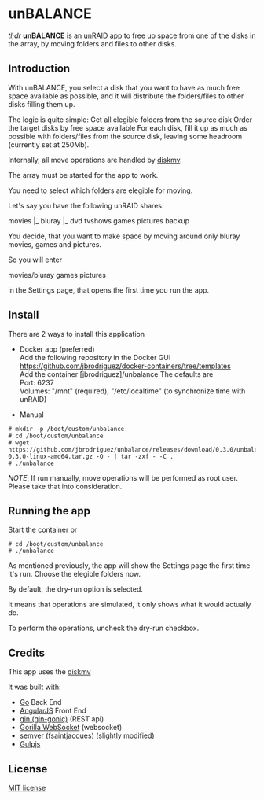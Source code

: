 unBALANCE
=========

*tl;dr* **unBALANCE** is an [unRAID](http://lime-technology.com) app to free up space from one of the disks in the array, by moving folders and files to other disks.

## Introduction
With unBALANCE, you select a disk that you want to have as much free space available as possible, and it will distribute the folders/files to other disks filling them up.

The logic is quite simple:
Get all elegible folders from the source disk
Order the target disks by free space available
For each disk, fill it up as much as possible with folders/files from the source disk, leaving some headroom (currently set at 250Mb).

Internally, all move operations are handled by [diskmv](https://github.com/trinapicot/unraid-diskmv).

The array must be started for the app to work.

You need to select which folders are elegible for moving.

Let's say you have the following unRAID shares:

movies
|_ bluray
|_ dvd
tvshows
games
pictures
backup

You decide, that you want to make space by moving around only bluray movies, games and pictures.

So you will enter 

movies/bluray
games
pictures

in the Settings page, that opens the first time you run the app.

## Install
There are 2 ways to install this application

- Docker app (preferred)<br>
Add the following repository in the Docker GUI<br>
https://github.com/jbrodriguez/docker-containers/tree/templates<br>
Add the container [jbrodriguez]/unbalance
The defaults are <br>
Port: 6237<BR>
Volumes: "/mnt" (required), "/etc/localtime" (to synchronize time with unRAID)

- Manual
```Shell
# mkdir -p /boot/custom/unbalance
# cd /boot/custom/unbalance
# wget https://github.com/jbrodriguez/unbalance/releases/download/0.3.0/unbalance-0.3.0-linux-amd64.tar.gz -O - | tar -zxf - -C .
# ./unbalance
```
*NOTE*: If run manually, move operations will be performed as root user. Please take that into consideration.

## Running the app
Start the container or 

```Shell
# cd /boot/custom/unbalance
# ./unbalance
```
As mentioned previously, the app will show the Settings page the first time it's run. Choose the elegible folders now.

By default, the dry-run option is selected.

It means that operations are simulated, it only shows what it would actually do.

To perform the operations, uncheck the dry-run checkbox.

## Credits
This app uses the [diskmv](https://github.com/trinapicot/unraid-diskmv)

It was built with:

- [Go](https://golang.org/) Back End
- [AngularJS](https://angularjs.org/) Front End
- [gin (gin-gonic)](https://github.com/gin-gonic/gin) (REST api)
- [Gorilla WebSocket](https://github.com/gorilla/websocket) (websocket)
- [semver (fsaintjacques)](https://github.com/fsaintjacques/semver-tool) (slightly modified)
- [Gulpjs](http://gulpjs.com/)

## License
[MIT license](http://jbrodriguez.mit-license.org)
